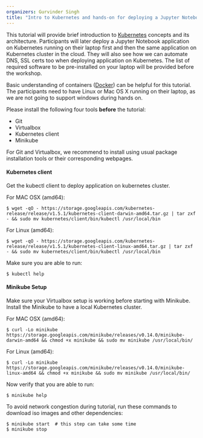 ```yaml
---
organizers: Gurvinder Singh
title: "Intro to Kubernetes and hands-on for deploying a Jupyter Notebook"
---
```


This tutorial will provide brief introduction to
[Kubernetes](http://kubernetes.io) concepts and its architecture. Participants
will later deploy a Jupyter Notebook application on Kubernetes running on their
laptop first and then the same application on Kubernetes cluster in the cloud.
They will also see how we can automate DNS, SSL certs too when deploying
application on Kubernetes. The list of required software to be pre-installed on
your laptop will be provided before the workshop.

Basic understanding of containers ([Docker](https://www.docker.com)) can be
helpful for this tutorial. The participants need to have Linux or Mac OS X
running on their laptop, as we are not going to support windows during hands
on.

Please install the following four tools **before** the tutorial:

- Git
- Virtualbox
- Kubernetes client
- Minikube

For Git and Virtualbox, we recommend to install using usual package
installation tools or their corresponding webpages.


#### Kubernetes client

Get the kubectl client to deploy application on kubernetes cluster.

For MAC OSX (amd64):

```shell
$ wget -qO - https://storage.googleapis.com/kubernetes-release/release/v1.5.1/kubernetes-client-darwin-amd64.tar.gz | tar zxf - && sudo mv kubernetes/client/bin/kubectl /usr/local/bin
```

For Linux (amd64):

```shell
$ wget -qO - https://storage.googleapis.com/kubernetes-release/release/v1.5.1/kubernetes-client-linux-amd64.tar.gz | tar zxf - && sudo mv kubernetes/client/bin/kubectl /usr/local/bin
```

Make sure you are able to run:

```shell
$ kubectl help
```


#### Minikube Setup

Make sure your Virtualbox setup is working before starting with Minikube.
Install the Minikube to have a local Kubernetes cluster.

For MAC OSX (amd64):

```shell
$ curl -Lo minikube https://storage.googleapis.com/minikube/releases/v0.14.0/minikube-darwin-amd64 && chmod +x minikube && sudo mv minikube /usr/local/bin/
```

For Linux (amd64):

```shell
$ curl -Lo minikube https://storage.googleapis.com/minikube/releases/v0.14.0/minikube-linux-amd64 && chmod +x minikube && sudo mv minikube /usr/local/bin/
```

Now verify that you are able to run:

```shell
$ minikube help
```

To avoid network congestion during tutorial, run these commands to download iso images and other dependencies:

```shell
$ minikube start  # this step can take some time
$ minikube stop
```
